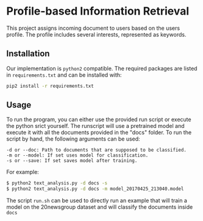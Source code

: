 # Profile-based Information Retrieval
This project assigns incoming document to users based on the users profile. The profile includes several interests, represented as keywords.

## Installation
Our implementation is `python2` compatible. The required packages are listed in `requirements.txt` and can be installed with:
```sh
pip2 install -r requirements.txt
```

## Usage
To run the program, you can either use the provided run script or execute the python srict yourself. The runscript will use a pretrained model and execute it with all the documents provided in the "docs" folder. To run the script by hand, the following arguments can be used:
```
-d or --doc: Path to documents that are supposed to be classified.
-m or --model: If set uses model for classification.
-s or --save: If set saves model after training.
```
For example:
```sh
$ python2 text_analysis.py -d docs -s
$ python2 text_analysis.py -d docs -m model_20170425_213040.model
```
The script `run.sh` can be used to directly run an example that will train a model on the 20newsgroup dataset and will classify the documents inside `docs`
